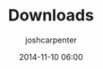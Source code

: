 ---
title: Downloads
date: 2014-11-10 06:00
template: downloads.jade
tools:
  [
    {
      "name": "LeapJS",
      "url": "https://developer.leapmotion.com/gallery/tags/javascript/"
    },
    {
      "name": "Three.js",
      "url": "http://threejs.org/"
    }
  ]
creators:
  [
    {
      "name": "Peter Ehrlich",
      "twitter": "ehrlicp"
    }
  ]
intro: Manipulating a photo collage with motion control using the Leap Motion, Oculus Rift mounting bracket, and LeapJS API.
author: joshcarpenter
---